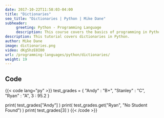 ```yaml
---
date: 2017-10-22T11:58:03-04:00
title: "Dictionaries"
seo_title: "Dictionaries | Python | Mike Dane"
subheader:
     greeting: Python - Programming Language
     description: This course covers the basics of programming in Python. Work your way through the videos/articles and I'll teach you everything you need to know to start your programming journey!
description: This tutorial covers dictionaries in Python.
author: Mike Dane
image: dictionaries.png
video: dKg5hzE0I00
url: /programming-languages/python/dictionaries/
weight: 19
---
```


## Code

{{< code lang="py" >}}
test_grades = {
    "Andy" : "B+",
    "Stanley" : "C",
    "Ryan" : "A",
    3 : 95.2
}

print( test_grades["Andy"] )
print( test_grades.get("Ryan", "No Student Found") )
print( test_grades[3] )
{{< /code >}}